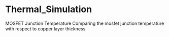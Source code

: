 # Thermal_Simulation
MOSFET Junction Temperature
Comparing the mosfet junction temperature with respect to copper layer thickness 
